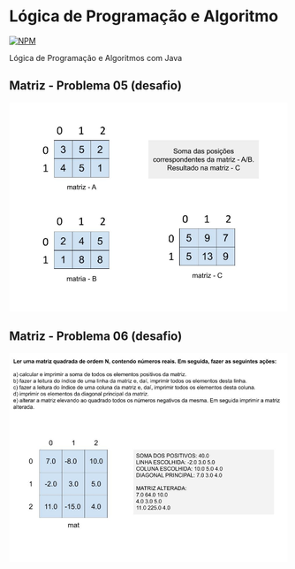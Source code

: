 # Lógica de Programação e Algoritmo
[![NPM](https://img.shields.io/npm/l/react)](https://github.com/MarceloJoia/dscatalog/blob/main/LICENSE)

Lógica de Programação e Algoritmos com Java

## Matriz - Problema 05  (desafio)
![Matriz](https://github.com/MarceloJoia/LogicaProgramacaoAlgoritmos/blob/main/assets/testeDeMesa.jpg)

## Matriz - Problema 06 (desafio)
![Matriz](https://github.com/MarceloJoia/LogicaProgramacaoAlgoritmos/blob/main/assets/testeDeMesaMatriz06.jpg)





